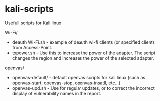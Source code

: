 # kali-scripts

Usefull scripts for Kali linux

Wi-Fi/
 - deauth Wi-Fi.sh - example of deauth wi-fi clients (or specified client) from Access-Point.
 - txpower.sh - Use this to increase the power of the adapter. The script changes the region and increases the power of the selected adapter.

openvas/
 - openvas-default/ - default openvas scripts for kali linux (such as openvas-start, openvas-stop, openvas-insatll, etc...)
 - openvas-upd.sh - Use for regular updates, or to correct the incorrect display of vulnerability names in the report.

